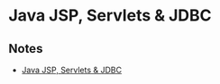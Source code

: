 # Java JSP, Servlets & JDBC

## Notes

- [Java JSP, Servlets & JDBC](https://terry-notes.notion.site/JSP-Servlets-JDBC-76a1dfe8a35b4ba6919d079a429b6a34)
